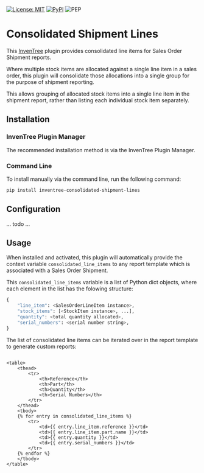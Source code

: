 [![License: MIT](https://img.shields.io/badge/License-MIT-yellow.svg)](https://opensource.org/licenses/MIT)
[![PyPI](https://img.shields.io/pypi/v/inventree-consolidated-shipment-lines)](https://pypi.org/project/inventree-consolidated-shipment-lines/)
![PEP](https://github.com/SchrodingersGat/inventree-consolidated-shipping-report/actions/workflows/ci.yaml/badge.svg)

# Consolidated Shipment Lines

This [InvenTree](https://inventree.org) plugin provides consolidated line items for Sales Order Shipment reports.

Where multiple stock items are allocated against a single line item in a sales order, this plugin will consolidate those allocations into a single group for the purpose of shipment reporting.

This allows grouping of allocated stock items into a single line item in the shipment report, rather than listing each individual stock item separately.

## Installation

### InvenTree Plugin Manager

The recommended installation method is via the InvenTree Plugin Manager.

### Command Line 

To install manually via the command line, run the following command:

```bash
pip install inventree-consolidated-shipment-lines
```

## Configuration

... todo ...

## Usage

When installed and activated, this plugin will automatically provide the context variable `consolidated_line_items` to any report template which is associated with a Sales Order Shipment.

This `consolidated_line_items` variable is a list of Python dict objects, where each element in the list has the folowing structure:

```python
{
    "line_item": <SalesOrderLineItem instance>,
    "stock_items": [<StockItem instance>, ...],
    "quantity": <total quantity allocated>,
    "serial_numbers": <serial number string>,
}
```

The list of consolidated line items can be iterated over in the report template to generate custom reports:

```django

<table>
    <thead>
        <tr>
            <th>Reference</th>
            <th>Part</th>
            <th>Quantity</th>
            <th>Serial Numbers</th>
        </tr>
    </thead>
    <tbody>
    {% for entry in consolidated_line_items %}
        <tr>
            <td>{{ entry.line_item.reference }}</td>
            <td>{{ entry.line_item.part.name }}</td>
            <td>{{ entry.quantity }}</td>
            <td>{{ entry.serial_numbers }}</td>
        </tr>
    {% endfor %}
    </tbody>
</table>
```
